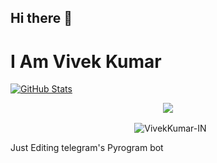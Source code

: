 ## Hi there 👋


# I Am Vivek Kumar

[![GitHub Stats](https://github-stats-alpha.vercel.app/api?username=VivekKumar-IN)](https://github.com/VivekKumar-IN)


<p align="center">
<img src="https://github-stats-alpha.vercel.app/api/?username=VivekKumar-IN&cc=000&tc=00ff00&ic=fff000&bc=fff" align="center">
</p>

<p align="center">&nbsp;
  <img align="center" src="https://github-readme-stats.vercel.app/api?username=VivekKumar-IN&&show_icons=true&theme=midnight-purple" alt="VivekKumar-IN"/></p>        

<p align="center">

Just Editing telegram's Pyrogram bot 